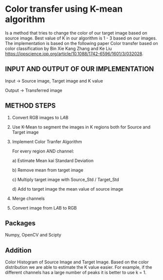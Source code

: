 # Color transfer using K-mean algorithm 

Is a method that tries to change the color of our target image based on source image. Best value of K in our algorithm is 1 - 3  based on our images.
The implementation is based on the following paper Color transfer based on color classification by Bin Xie Kang Zhang and Ke Liu https://iopscience.iop.org/article/10.1088/1742-6596/1601/3/032028.

## INPUT AND OUTPUT OF OUR IMPLEMENTATION

Input -> Source image, Target image and K value

Output -> Transferred image

## METHOD STEPS

1) Convert RGB images to L*A*B
2) Use K-Mean to segment the images in K regions both for Source and Target image
3) Implement Color Tranfer Algorithm

    For every region AND channel:
     
     a) Estimate Mean kai Standard Deviation
     
     b) Remove mean from target image 
     
     c) Multiply target image with Source_Std / Target_Std
     
     d) Add to target image the mean value of source image
     
4) Merge channels
5) Convert image from L*A*B to RGB  
 
 ## Packages 
 
Numpy, OpenCV and Scipty

## Addition 

Color Histogram of Source Image and Target Image. Based on the color distribution we are able to estimate the K value easier. For example, if the different channels has a large number of peaks it is better to use k = 1. 
